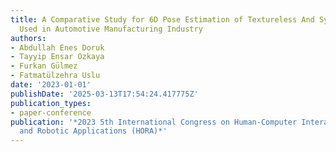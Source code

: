 ```yaml
---
title: A Comparative Study for 6D Pose Estimation of Textureless And Symmetric Objects
  Used in Automotive Manufacturing Industry
authors:
- Abdullah Enes Doruk
- Tayyip Ensar Ozkaya
- Furkan Gülmez
- Fatmatülzehra Uslu
date: '2023-01-01'
publishDate: '2025-03-13T17:54:24.417775Z'
publication_types:
- paper-conference
publication: '*2023 5th International Congress on Human-Computer Interaction, Optimization
  and Robotic Applications (HORA)*'
---
```

